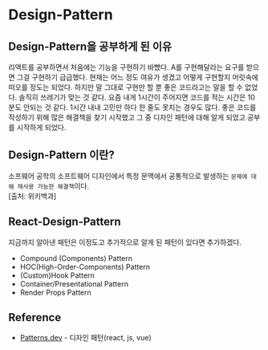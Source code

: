# Design-Pattern

## Design-Pattern을 공부하게 된 이유

리액트를 공부하면서 처음에는 기능을 구현하기 바빴다. A를 구현해달라는 요구를 받으면 그걸 구현하기 급급했다. 현재는 어느 정도 여유가 생겼고 어떻게 구현할지 머릿속에 떠오를 정도는 되었다. 하지만 말 그대로 구현만 할 뿐 좋은 코드라고는 말을 할 수 없었다. 솔직히 쓰레기가 맞는 것 같다. 요즘 내게 1시간이 주어지면 코드를 적는 시간은 10분도 안되는 것 같다. 1시간 내내 고민만 하다 한 줄도 못치는 경우도 많다. 좋은 코드를 작성하기 위해 많은 해결책을 찾기 시작했고 그 중 디자인 패턴에 대해 알게 되었고 공부를 시작하게 되었다.

## Design-Pattern 이란?

소프웨어 공학의 소프트웨어 디자인에서 특정 문맥에서 공통적으로 발생하는 `문제에 대해 재사용 가능한 해결책`이다.  
[출처: 위키백과]

## React-Design-Pattern

지금까지 알아낸 패턴은 이정도고 추가적으로 알게 된 패턴이 있다면 추가하겠다.

- Compound (Components) Pattern
- HOC(High-Order-Components) Pattern
- (Custom)Hook Pattern
- Container/Presentational Pattern
- Render Props Pattern

## Reference

- [Patterns.dev](https://www.patterns.dev/react/) - 디자인 패턴(react, js, vue)
